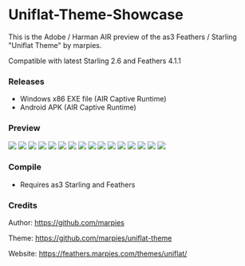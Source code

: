 # Uniflat-Theme-Showcase

This is the Adobe / Harman AIR preview of the as3 Feathers / Starling "Uniflat Theme" by marpies.

Compatible with latest Starling 2.6 and Feathers 4.1.1

### Releases

- Windows x86 EXE file (AIR Captive Runtime)
- Android APK (AIR Captive Runtime)

### Preview

![](preview/Screenshot00.png?raw=true)
![](preview/Screenshot01.png?raw=true)
![](preview/Screenshot02.png?raw=true)
![](preview/Screenshot03.png?raw=true)
![](preview/Screenshot04.png?raw=true)
![](preview/Screenshot05.png?raw=true)
![](preview/Screenshot06.png?raw=true)
![](preview/Screenshot07.png?raw=true)
![](preview/Screenshot08.png?raw=true)
![](preview/Screenshot09.png?raw=true)
![](preview/Screenshot10.png?raw=true)
![](preview/Screenshot11.png?raw=true)
![](preview/Screenshot12.png?raw=true)
![](preview/Screenshot13.png?raw=true)
![](preview/Screenshot14.png?raw=true)
![](preview/Screenshot15.png?raw=true)

### Compile

- Requires as3 Starling and Feathers

### Credits

Author: https://github.com/marpies

Theme: https://github.com/marpies/uniflat-theme

Website: https://feathers.marpies.com/themes/uniflat/

